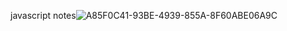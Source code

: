javascript notes![A85F0C41-93BE-4939-855A-8F60ABE06A9C](https://github.com/user-attachments/assets/dc2c3ae3-0631-42cf-adba-07be8bab97c0)
